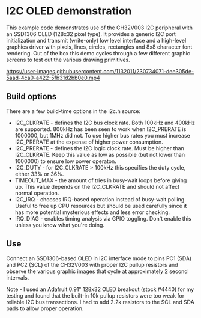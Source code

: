 # I2C OLED demonstration
This example code demonstrates use of the CH32V003 I2C peripheral with an SSD1306
OLED (128x32 pixel type). It provides a generic I2C port initialization and
transmit (write-only) low level interface and a high-level graphics driver with
pixels, lines, circles, rectangles and 8x8 character font rendering. Out of the
box this demo cycles through a few different graphic screens to test out the
various drawing primitives.


https://user-images.githubusercontent.com/1132011/230734071-dee305de-5aad-4ca0-a422-5fb31d2bb0e0.mp4

## Build options
There are a few build-time options in the i2c.h source:
* I2C_CLKRATE - defines the I2C bus clock rate. Both 100kHz and 400kHz are supported.
800kHz has been seen to work when I2C_PRERATE is 1000000, but 1MHz did not. To
use higher bus rates you must increase I2C_PRERATE at the expense of higher power
consumption.
* I2C_PRERATE - defines the I2C logic clock rate. Must be higher than I2C_CLKRATE.
Keep this value as low as possible (but not lower than 1000000) to ensure low power
operaton.
* I2C_DUTY - for I2C_CLKRATE > 100kHz this specifies the duty cycle, either 33% or 36%.
* TIMEOUT_MAX - the amount of tries in busy-wait loops before giving up. This value
depends on the I2C_CLKRATE and should not affect normal operation.
* I2C_IRQ - chooses IRQ-based operation instead of busy-wait polling. Useful to
free up CPU resources but should be used carefully since it has more potential
mysterious effects and less error checking.
* IRQ_DIAG - enables timing analysis via GPIO toggling. Don't enable this unless
you know what you're doing.

## Use
Connect an SSD1306-based OLED in I2C interface mode to pins PC1 (SDA) and PC2 (SCL)
of the CH32V003 with proper I2C pullup resistors and observe the various graphic
images that cycle at approximately 2 second intervals.

Note - I used an Adafruit 0.91" 128x32 OLED breakout (stock #4440) for my testing
and found that the built-in 10k pullup resistors were too weak for reliable I2C
bus transactions. I had to add 2.2k resistors to the SCL and SDA pads to allow
proper operation.

